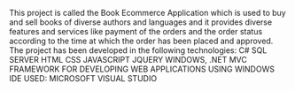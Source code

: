 This project is called the Book Ecommerce Application which is used to buy and sell books of diverse authors and languages and it provides diverse features and services
like payment of the orders and the order status according to the time at which the order has been placed and approved.
The project has been developed in the following technologies:
C#
SQL SERVER
HTML CSS JAVASCRIPT
JQUERY
WINDOWS, .NET MVC FRAMEWORK FOR DEVELOPING WEB APPLICATIONS USING WINDOWS
IDE USED: MICROSOFT VISUAL STUDIO
